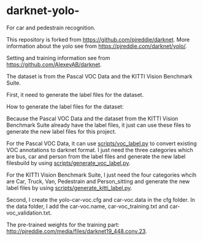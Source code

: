 # darknet-yolo-
For car and pedestrain recognition.

This repository is forked from https://github.com/pjreddie/darknet. More information about the yolo see from https://pjreddie.com/darknet/yolo/.

Setting and training information see from https://github.com/AlexeyAB/darknet.

The dataset is from the Pascal VOC Data and the KITTI Vision Benchmark Suite. 

First, it need to generate the label files for the dataset.

How to generate the label files for the dataset:

Because the Pascal VOC Data and the dataset from the KITTI Vision Benchmark Suite already have the label files, it just can use these files to generate the new label files for this project.

For the Pascal VOC Data, it can use [scripts/voc_label.py](https://github.com/peterliu1991/darknet-yolo/scripts/voc_label.py) to convert existing VOC annotations to darknet format. I just need the three categories which are bus, car and person from the label files and generate the new label filesbuild by using [scripts/generate_voc_label.py](https://github.com/peterliu1991/darknet-yolo/scripts/generate_voc_label.py]).


For the KITTI Vision Benchmark Suite, I just need the four categories whcih are Car, Truck, Van, Pedestrain and Person_sitting and generate the new label files by using [scripts/generate_kitti_label.py](https://github.com/peterliu1991/darknet-yolo/scripts/generate_kitti_label.py).

Second, I create the yolo-car-voc.cfg and car-voc.data in the cfg folder. In the data folder, I add the car-voc.name, car-voc_training.txt and car-voc_validation.txt.

The pre-trained weights for the training part: http://pjreddie.com/media/files/darknet19_448.conv.23.

